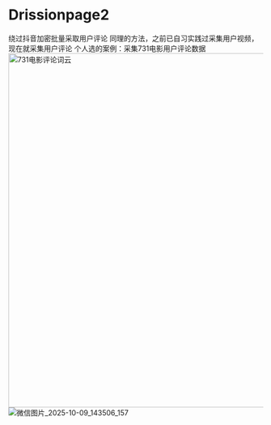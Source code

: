 # Drissionpage2
绕过抖音加密批量采取用户评论
同理的方法，之前已自习实践过采集用户视频，现在就采集用户评论
个人选的案例：采集731电影用户评论数据
<img width="1000" height="700" alt="731电影评论词云" src="https://github.com/user-attachments/assets/8713e1bd-dfe9-4732-9d40-d567b13a5de5" />
![微信图片_2025-10-09_143506_157](https://github.com/user-attachments/assets/55cfab8c-d0f4-4179-bcd5-f1e760075d4b)
